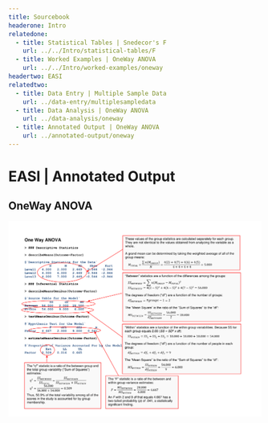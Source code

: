 ```yaml
---
title: Sourcebook
headerone: Intro
relatedone:
  - title: Statistical Tables | Snedecor's F
    url: ../../Intro/statistical-tables/F
  - title: Worked Examples | OneWay ANOVA
    url: ../../Intro/worked-examples/oneway
headertwo: EASI
relatedtwo:
  - title: Data Entry | Multiple Sample Data
    url: ../data-entry/multiplesampledata
  - title: Data Analysis | OneWay ANOVA
    url: ../data-analysis/oneway
  - title: Annotated Output | OneWay ANOVA
    url: ../annotated-output/oneway
---
```


# EASI | Annotated Output

## OneWay ANOVA

<p align="center"><kbd><img src="oneway.png"></kbd></p>
